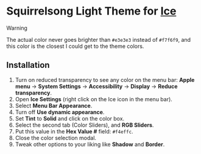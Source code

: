 # Squirrelsong Light Theme for [Ice](https://icemenubar.app)

> [!WARNING]
> The actual color never goes brighter than `#e3e3e3` instead of `#f7f6f9`, and this color is the closest I could get to the theme colors.

## Installation

1. Turn on reduced transparency to see any color on the menu bar: **Apple menu** → **System Settings** → **Accessibility** → **Display** → **Reduce transparency**.
2. Open **Ice Settings** (right click on the Ice icon in the menu bar).
3. Select **Menu Bar Appearance**.
4. Turn off **Use dynamic appearance**.
4. Set **Tint** to **Solid** and click on the color box.
5. Select the second tab (Color Sliders), and **RGB Sliders**.
6. Put this value in the **Hex Value #** field: `#f4effc`.
7. Close the color selection modal.
8. Tweak other options to your liking like **Shadow** and **Border**.

